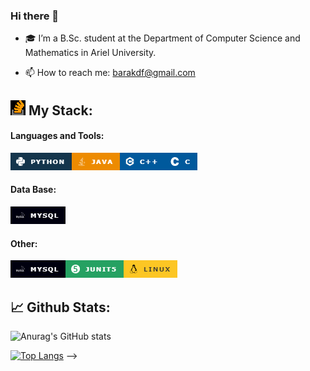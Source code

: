 ### Hi there 👋



[comment]: <> (Here are some ideas to get you started:)

[comment]: <> (- 🔭 I’m currently working on ...)

[comment]: <> (- 🌱 I’m currently learning ...)

[comment]: <> (- 👯 I’m looking to collaborate on ...)

[comment]: <> (- 🤔 I’m looking for help with ...)

[comment]: <> (- 💬 Ask me about ...)

[comment]: <> (- 📫 How to reach me: ...)

[comment]: <> (- 😄 Pronouns: ...)

[comment]: <> (- ⚡ Fun fact: ...)


- 🎓 I’m a B.Sc. student at the Department of Computer Science and Mathematics in Ariel University.

[//]: # (- 🔭 I’m currently working on ...)

[//]: # (- 🌱 I’m currently learning ...)

[//]: # (- 👯 I’m looking to collaborate on ...)

[//]: # (- 🤔 I’m looking for help with ...)

[//]: # (- 💬 Ask me about ...)
- 📫 How to reach me: barakdf@gmail.com

[//]: # (- 😄 Pronouns: ...)

[//]: # (- ⚡ Fun fact: ...)
  

[//]: # (-->)

[//]: # ()
[//]: # (/>)


## ![img_8.png](img_8.png) My Stack:


#### Languages and Tools:
![img.png](img.png)![img_1.png](img_1.png)![img_2.png](img_2.png)![img_3.png](img_3.png)

#### Data Base:
![img_4.png](img_4.png)

#### Other:
![img_4.png](img_4.png)![img_6.png](img_6.png)![img_7.png](img_7.png)


## 📈 Github Stats:


![Anurag's GitHub stats](https://github-readme-stats.vercel.app/api?username=barakdf&show_icons=true&theme=react)



[![Top Langs](https://github-readme-stats.vercel.app/api/top-langs/?username=barakdf&layout=compact&theme=react)](https://github.com/anuraghazra/github-readme-stats)
-->
